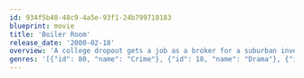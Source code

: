 ```yaml
---
id: 934f5b48-48c9-4a5e-93f1-24b799710183
blueprint: movie
title: 'Boiler Room'
release_date: '2000-02-18'
overview: 'A college dropout gets a job as a broker for a suburban investment firm, which puts him on the fast track to success, but the job might not be as legitimate as it sounds.'
genres: '[{"id": 80, "name": "Crime"}, {"id": 18, "name": "Drama"}, {"id": 53, "name": "Thriller"}]'
---
```

